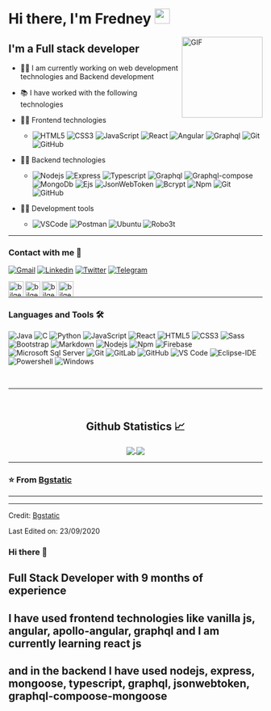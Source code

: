 # Hi there, I'm Fredney <img width="30px" src="https://media.tenor.com/images/3b388fe03da271d2674faf85eb7c3fcd/tenor.gif" />

<img align="right" alt="GIF" height="160px" src="https://media.giphy.com/media/du3J3cXyzhj75IOgvA/giphy.gif" />

## I'm a Full stack developer 

- 👨‍💻 I am currently working on web development technologies and Backend development
- 📚 I have worked with the following technologies
- 💪🏼 Frontend technologies
    - ![HTML5](https://img.shields.io/badge/-HTML5-%23E44D27?style=flat-square&logo=html5&logoColor=ffffff)   ![CSS3](https://img.shields.io/badge/-CSS3-%231572B6?style=flat-square&logo=css3)   ![JavaScript](https://img.shields.io/badge/-JavaScript-%23F7DF1C?style=flat-square&logo=javascript&logoColor=000000&labelColor=%23F7DF1C&color=%23FFCE5A)  ![React](https://img.shields.io/badge/-React-61DAFB?style=flat-square&logo=react&logoColor=ffffff)   ![Angular](https://img.shields.io/badge/-Angular-%23F7DF1C?style=flat-square&logo=Angular&logoColor=white&labelColor=%23E44D27&color=%23E44D27)   ![Graphql](https://img.shields.io/badge/-Grapqhl-%23F7DF1C?style=flat-square&logo=Graphql&logoColor=white&labelColor=cc6699&color=cc6699)       ![Git](https://img.shields.io/badge/-Git-%23F05032?style=flat-square&logo=git&logoColor=%23ffffff)  ![GitHub](https://img.shields.io/badge/-GitHub-181717?style=flat-square&logo=github)
- 💪🏼 Backend technologies

    - ![Nodejs](https://img.shields.io/badge/-Nodejs-339933?style=flat-square&logo=Node.js&logoColor=ffffff)     ![Express](https://img.shields.io/badge/-Express-%23F7DF1C?style=flat-square&logo=Express&logoColor=white&labelColor=000000&color=000000)   ![Typescript](http://img.shields.io/badge/-Typescript-3178c6?style=flat-square&logo=typescript&logoColor=white)   ![Graphql](https://img.shields.io/badge/-Grapqhl-%23F7DF1C?style=flat-square&logo=Graphql&logoColor=white&labelColor=cc6699&color=cc6699)   ![Graphql-compose](https://img.shields.io/badge/-GrapqhlCompose-%23F7DF1C?style=flat-square&logo=GraphqlCompose&logoColor=white&labelColor=cc6699&color=cc6699)   ![MongoDb](https://img.shields.io/badge/-MongoDB-%23F7DF1C?style=flat-square&logo=Mongodb&logoColor=white&labelColor=339933&color=339933)   ![Ejs](https://img.shields.io/badge/-Ejs-%23E44D27?style=flat-square&logo=ejs&logoColor=ffffff)   ![JsonWebToken](https://img.shields.io/badge/-JsonWebToken-007ACC?style=flat-square&logo=jsonwebtoken&logoColor=ffffff)   ![Bcrypt](https://img.shields.io/badge/-Bcrypt-61DAFB?style=flat-square&logo=bcrypt&logoColor=ffffff)   ![Npm](https://img.shields.io/badge/-npm-CB3837?style=flat-square&logo=npm)   ![Git](https://img.shields.io/badge/-Git-%23F05032?style=flat-square&logo=git&logoColor=%23ffffff)   ![GitHub](https://img.shields.io/badge/-GitHub-181717?style=flat-square&logo=github)  
  
- 💪🏼 Development tools
    - ![VSCode](https://img.shields.io/badge/-vscode-007ACC?style=flat-square&logo=visualstudiocode&logoColor=ffffff)     ![Postman](https://img.shields.io/badge/-postman-FF6C37?style=flat-square&logo=postman&logoColor=white&labelColor=000000&color=000000)   ![Ubuntu](http://img.shields.io/badge/-ubuntu-E95420?style=flat-square&logo=ubuntu&logoColor=white)   ![Robo3t](https://img.shields.io/badge/-Robo3t-%23F7DF1C?style=flat-square&logo=Robo3t&logoColor=white&labelColor=339933&color=339933)
  
---

### Contact with me 📝

[![Gmail](https://img.shields.io/badge/-fredneyparra0@gmail.com-c14438?style=for-the-badge&logo=Gmail&logoColor=white)](mailto:fredneyparra0@gmail.com)
[![Linkedin](https://img.shields.io/badge/-Fredney_Parra-blue?style=for-the-badge&logo=linkedin&logoColor=white)](https://www.linkedin.com/in/fredney-parra-152218178/)
[![Twitter](https://img.shields.io/badge/-Fredney_Parra-61DAFB?style=for-the-badge&logo=twitter&logoColor=white)](https://twitter.com/fredneyparra_)
[![Telegram](https://img.shields.io/badge/-Fredney-%231572B6?style=for-the-badge&logo=telegram&logoColor=white)](https://t.me/NeyCode)



[<img align="left" alt="bilgehangecici.site" height="30px" src="https://www.flaticon.com/svg/static/icons/svg/2996/2996826.svg" />][website]
[<img align="left" alt="bilgehangecici | LinkedIn" height="30px" src="https://www.flaticon.com/svg/static/icons/svg/725/725337.svg"/>][linkedin]
[<img align="left" alt="bilgehangecici | Instagram" height="30px" src="https://image.flaticon.com/icons/svg/725/725278.svg" />][instagram]
[<img align="left" alt="bilgehangecici | Spotify" height="30px" src="https://www.flaticon.com/svg/static/icons/svg/725/725281.svg" />][Spotify]

<br />

---

### Languages and Tools 🛠 

![Java](http://img.shields.io/badge/-Java-5B4638?style=flat-square&logo=java&logoColor=ffffff)
![C](http://img.shields.io/badge/-C-A8B9CC?style=flat-square&logo=c&logoColor=ffffff)
![Python](http://img.shields.io/badge/-Python-3776AB?style=flat-square&logo=python&logoColor=ffffff)
![JavaScript](https://img.shields.io/badge/-JavaScript-%23F7DF1C?style=flat-square&logo=javascript&logoColor=000000&labelColor=%23F7DF1C&color=%23FFCE5A)
![React](https://img.shields.io/badge/-React-61DAFB?style=flat-square&logo=react&logoColor=ffffff)
![HTML5](https://img.shields.io/badge/-HTML5-%23E44D27?style=flat-square&logo=html5&logoColor=ffffff)
![CSS3](https://img.shields.io/badge/-CSS3-%231572B6?style=flat-square&logo=css3)
![Sass](https://img.shields.io/badge/-Sass-%23CC6699?style=flat-square&logo=sass&logoColor=ffffff)
![Bootstrap](https://img.shields.io/badge/-Bootstrap-563D7C?style=flat-square&logo=Bootstrap)
![Markdown](https://img.shields.io/badge/-Markdown-000000?style=flat-square&logo=markdown)
![Nodejs](https://img.shields.io/badge/-Nodejs-339933?style=flat-square&logo=Node.js&logoColor=ffffff)
![Npm](https://img.shields.io/badge/-npm-CB3837?style=flat-square&logo=npm)
![Firebase](https://img.shields.io/badge/-Firebase-FFCA28?style=flat-square&logo=firebase&logoColor=ffffff)
![Microsoft Sql Server](https://img.shields.io/badge/-Sql%20Server-CC2927?style=flat-square&logo=microsoft-sql-server&logoColor=ffffff)
![Git](https://img.shields.io/badge/-Git-%23F05032?style=flat-square&logo=git&logoColor=%23ffffff)
![GitLab](https://img.shields.io/badge/-GitLab-FCA121?style=flat-square&logo=gitlab)
![GitHub](https://img.shields.io/badge/-GitHub-181717?style=flat-square&logo=github)
![VS Code](http://img.shields.io/badge/-VS%20Code-007ACC?style=flat-square&logo=visual-studio-code&logoColor=ffffff)
![Eclipse-IDE](http://img.shields.io/badge/-Eclipse-2C2255?style=flat-square&logo=eclipse&logoColor=ffffff)
![Powershell](http://img.shields.io/badge/-Powershell-5391FE?style=flat-square&logo=powershell&logoColor=ffffff)
![Windows](http://img.shields.io/badge/-Windows-0078D6?style=flat-square&logo=windows&logoColor=ffffff)

<br/>

---

<br/>

  <h2 align="center"> Github Statistics 📈 </h2>
  
  <div align="center"> 
     <a href="">
      <img align="center" src="https://github-readme-stats-sigma-five.vercel.app/api?username=Bgstatic&show_icons=true&include_all_commits=true&count_private=true&theme=react&line_height=40" />
    </a>
    <a href="">
      <img align="center" src="https://github-readme-stats.vercel.app/api/top-langs/?username=Bgstatic&theme=react&line_height=40&hide=css"/>
    </a>
</div

<br/>

---

### ⭐️ From [Bgstatic](https://github.com/Bgstatic) ### 

---

[website]: http://bilgehangecici.site/
[instagram]: https://www.instagram.com/bilgehangecici
[linkedin]: https://www.linkedin.com/in/bilgehan-geçici-8b368614a/
[Spotify]: https://open.spotify.com/user/11153360645


----
Credit: [Bgstatic](https://github.com/Bgstatic)

Last Edited on: 23/09/2020






### Hi there 👋
## Full Stack Developer with 9 months of experience
## I have used frontend technologies like vanilla js, angular, apollo-angular, graphql and I am currently learning react js
## and in the backend I have used nodejs, express, mongoose, typescript, graphql, jsonwebtoken, graphql-compoose-mongoose 
